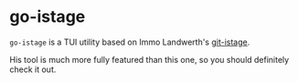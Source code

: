 # go-istage

`go-istage` is a TUI utility based on Immo Landwerth's [git-istage](https://github.com/terrajobst/git-istage).

His tool is much more fully featured than this one, so you should definitely check it out.